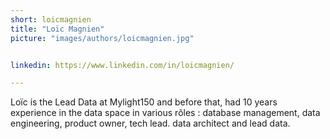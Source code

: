 ```yaml
---
short: loicmagnien
title: "Loïc Magnien"
picture: "images/authors/loicmagnien.jpg"


linkedin: https://www.linkedin.com/in/loicmagnien/

---
```


Loïc is the Lead Data at Mylight150 and before that, had 10 years experience in the data space in various rôles : database management, data engineering, product owner, tech lead. data architect and lead data.